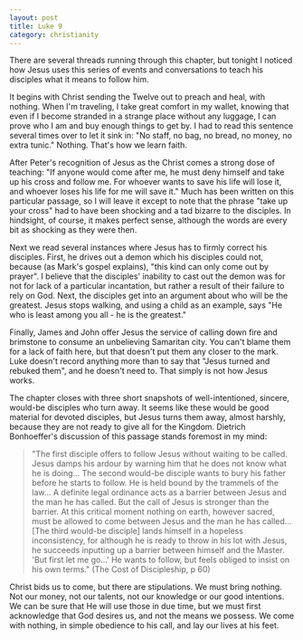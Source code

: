 ```yaml
---
layout: post
title: Luke 9
category: christianity
---
```

There are several threads running through this chapter, but tonight I noticed how Jesus uses this series of events and conversations to teach his disciples what it means to follow him.

It begins with Christ sending the Twelve out to preach and heal, with nothing.  When I'm traveling, I take great comfort in my wallet, knowing that even if I become stranded in a strange place without any luggage, I can prove who I am and buy enough things to get by.  I had to read this sentence several times over to let it sink in: "No staff, no bag, no bread, no money, no extra tunic."  Nothing.  That's how we learn faith.

After Peter's recognition of Jesus as the Christ comes a strong dose of teaching: "If anyone would come after me, he must deny himself and take up his cross and follow me.  For whoever wants to save his life will lose it, and whoever loses his life for me will save it." Much has been written on this particular passage, so I will leave it except to note that the phrase "take up your cross" had to have been shocking and a tad bizarre to the disciples.  In hindsight, of course, it makes perfect sense, although the words are every bit as shocking as they were then.

Next we read several instances where Jesus has to firmly correct his disciples.  First, he drives out a demon which his disciples could not, because (as Mark's gospel explains), "this kind can only come out by prayer".  I believe that the disciples' inability to cast out the demon was for not for lack of a particular incantation, but rather a result of their failure to rely on God.  Next, the disciples get into an argument about who will be the greatest. Jesus stops walking, and using a child as an example, says "He who is least among you all - he is the greatest."

Finally, James and John offer Jesus the service of calling down fire and brimstone to consume an unbelieving Samaritan city.  You can't blame them for a lack of faith here, but that doesn't put them any closer to the mark.  Luke doesn't record anything more than to say that "Jesus turned and rebuked them", and he doesn't need to.  That simply is not how Jesus works.

The chapter closes with three short snapshots of well-intentioned, sincere, would-be disciples who turn away.  It seems like these would be good material for devoted disciples, but Jesus turns them away, almost harshly, because they are not ready to give all for the Kingdom.  Dietrich Bonhoeffer's discussion of this passage stands foremost in my mind:
> "The first disciple offers to follow Jesus without waiting to be called.  Jesus damps his ardour by warning him that he does not know what he is doing...  The second would-be disciple wants to bury his father before he starts to follow.  He is held bound by the trammels of the law... A definite legal ordinance acts as a barrier between Jesus and the man he has called.  But the call of Jesus is stronger than the barrier.  At this critical moment nothing on earth, however sacred, must be allowed to come between Jesus and the man he has called...  \[The third would-be disciple\] lands himself in a hopeless inconsistency, for although he is ready to throw in his lot with Jesus, he succeeds inputting up a barrier between himself and the Master.  'But first let me go...' He wants to follow, but feels obliged to insist on his own terms."
> (The Cost of Discipleship, p 60)

Christ bids us to come, but there are stipulations.  We must bring nothing.  Not our money, not our talents, not our knowledge or our good intentions.  We can be sure that He will use those in due time, but we must first acknowledge that God desires us, and not the means we possess.  We come with nothing, in simple obedience to his call, and lay our lives at his feet.
